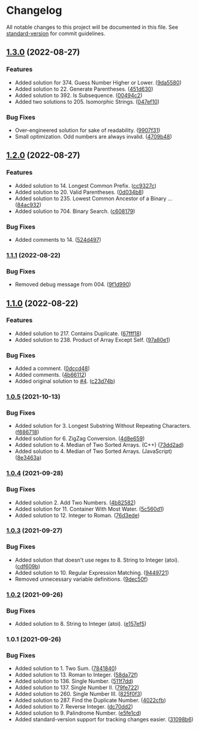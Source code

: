 # Changelog

All notable changes to this project will be documented in this file. See [standard-version](https://github.com/conventional-changelog/standard-version) for commit guidelines.

## [1.3.0](https://github.com/nowotato/leetcode/compare/v1.2.0...v1.3.0) (2022-08-27)


### Features

* Added solution for 374. Guess Number Higher or Lower. ([9da5580](https://github.com/nowotato/leetcode/commit/9da5580180fe00e8625f17442432ec2ff9fc4b2f))
* Added solution to 22. Generate Parentheses. ([451d630](https://github.com/nowotato/leetcode/commit/451d630d097e3bbb0548053215a76f7a9a9b2b46))
* Added solution to 392. Is Subsequence. ([00494c2](https://github.com/nowotato/leetcode/commit/00494c2fbf7ad0b25c0e2f55e9cf83e06068babf))
* Added two solutions to 205. Isomorphic Strings. ([047ef10](https://github.com/nowotato/leetcode/commit/047ef10fffb48f9d3858a07a9a0b04096e1f997d))


### Bug Fixes

* Over-engineered solution for sake of readability. ([9907f31](https://github.com/nowotato/leetcode/commit/9907f3144b77f72d68fcbbc98e3e9d4b5501c8b1))
* Small optimization. Odd numbers are always invalid. ([4709b48](https://github.com/nowotato/leetcode/commit/4709b4825dc04bf00fc4fe0d298243be0f529687))

## [1.2.0](https://github.com/nowotato/leetcode/compare/v1.1.1...v1.2.0) (2022-08-27)


### Features

* Added solution to 14. Longest Common Prefix. ([cc9327c](https://github.com/nowotato/leetcode/commit/cc9327c984f1f2c2ddb8599e7f7e1e3d18fe239b))
* Added solution to 20. Valid Parentheses. ([0d034b8](https://github.com/nowotato/leetcode/commit/0d034b8d472885044a3f195f4cc4fbb7f2af3590))
* Added solution to 235. Lowest Common Ancestor of a Binary ... ([84ac932](https://github.com/nowotato/leetcode/commit/84ac932548ea6cf9ae9b8d2966816c13a944d720))
* Added solution to 704. Binary Search. ([c608179](https://github.com/nowotato/leetcode/commit/c6081793f8d17fe05642e9b0eee7444573b91bd4))


### Bug Fixes

* Added comments to 14. ([524d497](https://github.com/nowotato/leetcode/commit/524d497c00ae9e8ce8de7869a3283f3a73992314))

### [1.1.1](https://github.com/nowotato/leetcode/compare/v1.1.0...v1.1.1) (2022-08-22)


### Bug Fixes

* Removed debug message from 004. ([9f1d990](https://github.com/nowotato/leetcode/commit/9f1d99013fed4f9e4abefaf13f01a9c05860fbbc))

## [1.1.0](https://github.com/nowotato/leetcode/compare/v1.0.5...v1.1.0) (2022-08-22)


### Features

* Added solution to 217. Contains Duplicate. ([67fff18](https://github.com/nowotato/leetcode/commit/67fff1872ddf71585710150ef56649a0bafc6874))
* Added solution to 238. Product of Array Except Self. ([97a80e1](https://github.com/nowotato/leetcode/commit/97a80e16dbf9b566ff49a8bc3c42b8d12aa285c3))


### Bug Fixes

* Added a comment. ([0dccd48](https://github.com/nowotato/leetcode/commit/0dccd485a812db6c0da9c63720552fa542dd02ea))
* Added comments. ([4b66112](https://github.com/nowotato/leetcode/commit/4b66112a5fad885fc44b9ff8efeb7260764ed49b))
* Added original solution to [#4](https://github.com/nowotato/leetcode/issues/4). ([c23d74b](https://github.com/nowotato/leetcode/commit/c23d74b345d65d42cd9b25c3a40a57a460df5985))

### [1.0.5](https://github.com/nowotato/leetcode/compare/v1.0.4...v1.0.5) (2021-10-13)


### Bug Fixes

* Added solution for 3. Longest Substring Without Repeating Characters. ([f886718](https://github.com/nowotato/leetcode/commit/f88671809606c25328bb00006e4e008e387566e7))
* Added solution for 6. ZigZag Conversion. ([4d8e659](https://github.com/nowotato/leetcode/commit/4d8e6591b6f6d1b65db82904a0016235a3f98eb5))
* Added solution to 4. Median of Two Sorted Arrays. (C++) ([73dd2ad](https://github.com/nowotato/leetcode/commit/73dd2ad860eb29cce435451f475a7dbd197a1159))
* Added solution to 4. Median of Two Sorted Arrays. (JavaScript) ([8e3463a](https://github.com/nowotato/leetcode/commit/8e3463aaf47aece2b40e85700125d464bc76b9b7))

### [1.0.4](https://github.com/nowotato/leetcode/compare/v1.0.3...v1.0.4) (2021-09-28)


### Bug Fixes

* Added solution 2. Add Two Numbers. ([4b82582](https://github.com/nowotato/leetcode/commit/4b82582323ac959670179d5260993be7ff640add))
* Added solution for 11. Container With Most Water. ([5c560d1](https://github.com/nowotato/leetcode/commit/5c560d140247255775f9c3aa4757da71fdd52415))
* Added solution to 12. Integer to Roman. ([76d3ede](https://github.com/nowotato/leetcode/commit/76d3ede2e39bf390501cef65b45991b72ece4f77))

### [1.0.3](https://github.com/nowotato/leetcode/compare/v1.0.2...v1.0.3) (2021-09-27)


### Bug Fixes

* Added solution that doesn't use regex to 8. String to Integer (atoi). ([cdf609b](https://github.com/nowotato/leetcode/commit/cdf609bd4a702fe63ad19e23006d8e756ddaafe1))
* Added solution to 10. Regular Expression Matching. ([9449721](https://github.com/nowotato/leetcode/commit/94497214ee2c8c8aea430598ef16207584b8b00a))
* Removed unnecessary variable definitions. ([9dec50f](https://github.com/nowotato/leetcode/commit/9dec50f73e982fcf9bdf3ccd5ddca23f7b7fc574))

### [1.0.2](https://github.com/nowotato/leetcode/compare/v1.0.1...v1.0.2) (2021-09-26)


### Bug Fixes

* Added solution to 8. String to Integer (atoi). ([e157ef5](https://github.com/nowotato/leetcode/commit/e157ef5c560e2a33bf83a520316f933650e95591))

### 1.0.1 (2021-09-26)


### Bug Fixes

* Added solution to 1. Two Sum. ([7841840](https://github.com/nowotato/leetcode/commit/7841840b2ecb4f3a024eaa47f0aecf530c2635c8))
* Added solution to 13. Roman to Integer. ([58da72f](https://github.com/nowotato/leetcode/commit/58da72f1c199007ffbf7bbd08c86b94c7df63470))
* Added solution to 136. Single Number. ([511f7dd](https://github.com/nowotato/leetcode/commit/511f7dd56271fc2664c73a0ceb62dd77a63ba2e7))
* Added solution to 137. Single Number II. ([79fe722](https://github.com/nowotato/leetcode/commit/79fe7223232cb7d361500bf5782ac0f902d9dc39))
* Added solution to 260. Single Number III. ([825f0f3](https://github.com/nowotato/leetcode/commit/825f0f36e721badff087b9cc51544765d462e27b))
* Added solution to 287. Find the Duplicate Number. ([4022cfb](https://github.com/nowotato/leetcode/commit/4022cfbf9c5fb9146cc461d7a99dd24c14d3ab56))
* Added solution to 7. Reverse Integer. ([dc70dd2](https://github.com/nowotato/leetcode/commit/dc70dd28a45339c8b28102fa10430fa459c47b8b))
* Added solution to 9. Palindrome Number. ([e5fe1cd](https://github.com/nowotato/leetcode/commit/e5fe1cd5b2d405e8ef18a0d63c8eed2f88ccf4a9))
* Added standard-version support for tracking changes easier. ([31098b6](https://github.com/nowotato/leetcode/commit/31098b6dcad9089f4b3751bcc2b0c655cd2dc7d3))
